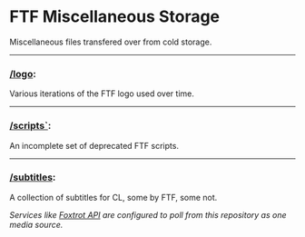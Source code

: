 # FTF Miscellaneous Storage

Miscellaneous files transfered over from cold storage.

***

### [/logo](/logo):

Various iterations of the FTF logo used over time.

***

### [/scripts`](/scripts):

An incomplete set of deprecated FTF scripts.

***

### [/subtitles](/subtitles):

A collection of subtitles for CL, some by FTF, some not.

*Services like [Foxtrot API](https://github.com/FoxtrotCore/foxtrot-api) are configured to poll from this repository as one media source.*
